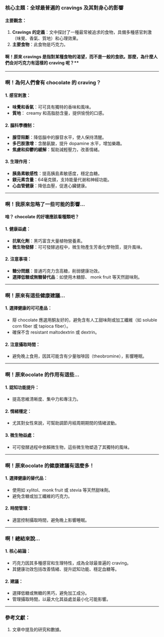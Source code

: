 ### 核心主題：全球最普遍的 cravings 及其對身心的影響

#### 主要觀念：
1. **Cravings 的定義**：文中探討了一種最常被追求的食物，具備多種感官刺激（味覺、香氣、質地）和心理效果。
2. **主要食物**：此食物是巧克力。

#### 啊！原來 cravings 是指對某種食物的渴望，而不是一般的食欲。那麼，為什麼人們会对巧克力有這樣的 craving 呢？**

---

### 啊！為何人們會有 chocolate 的 craving？

#### 1. 感官刺激：
   - **味覺和香氣**：可可具有獨特的香味和風味。
   - **質地**： creamy 和高脂肪含量，提供愉悅的口感。

#### 2. 腦科學機制：
   - **腺苷阻斷**：降低腦中的腺苷水平，使人保持清醒。
   - **多巴胺激增**：含酪氨酸，提升 dopamine 水平，增加樂趣。
   - **焦慮和抑鬱的緩解**：幫助減輕壓力，改善情緒。

#### 3. 生理作用：
   - **胰島素敏感性**：提高胰島素敏感度，穩定血糖。
   - **鎂元素含量**：64毫克鎂，支持能量代谢和神經功能。
   - **心血管健康**：降低血壓，促進心臟健康。

---

### 啊！我原來忽略了一些可能的影響...

#### 啥？ chocolate 的好壞應該看種類吧？

#### 1. 健康益處：
   - **抗氧化劑**：黑巧富含大量植物營養素。
   - **微生物發酵**：可可發酵過程中，微生物產生芳香化學物質，提升風味。

#### 2. 注意事項：
   - **糖分問題**：普通巧克力含高糖，削弱健康功效。
   - **選擇低糖或無糖替代品**：如使用木糖醇、 monk fruit 等天然甜味劑。

---

### 啊！原來有這些健康建議...

#### 1. 選擇健康的可可產品：
   - 搿 chocolate 應選用酮友好的，避免含有人工甜味劑或加工纖維（如 soluble corn fiber 或 tapioca fiber）。
   - 確保不含 resistant maltodextrin 或 dextrin。

#### 2. 注意攝取時間：
   - 避免晚上食用，因其可能含有少量咖啡因（theobromine），影響睡眠。

---

### 啊！原來ocolate 的作用有這些...

#### 1. 認知功能提升：
   - 提高思維清晰度、集中力和專注力。

#### 2. 情緒穩定：
   - 尤其對女性來說，可幫助調節月經周期期間的情緒波動。

#### 3. 微生物益處：
   - 可可發酵過程中依賴微生物，這些微生物塑造了其獨特的風味。

---

### 啊！原來ocolate 的健康建議有這麼多！

#### 1. 選擇健康的替代品：
   - 使用如 xylitol、monk fruit 或 stevia 等天然甜味劑。
   - 避免含糖或加工纖維的巧克力。

#### 2. 時間管理：
   - 適當控制攝取時間，避免晚上影響睡眠。

---

### 啊！總結來說...

#### 1. 核心結論：
   - 巧克力因其多種感官和生理特性，成為全球最普遍的 craving。
   - 其健康功效包括改善情緒、提升認知功能、穩定血糖等。

#### 2. 建議：
   - 選擇低糖或無糖的黑巧，避免加工成分。
   - 管理攝取時間，以最大化其益處並最小化可能影響。

---

### 參考文獻：
1. 文章中提及的研究和數據。